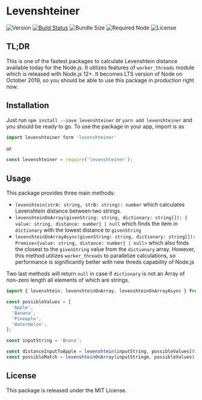 # Levenshteiner

![Version](https://img.shields.io/npm/v/levenshteiner) [![Build Status](https://travis-ci.org/knidarkness/levenshteiner.svg?branch=master)](https://travis-ci.org/knidarkness/levenshteiner) ![Bundle Size](https://img.shields.io/bundlephobia/min/levenshteiner) ![Required Node](https://img.shields.io/node/v/levenshteiner) ![License](https://img.shields.io/npm/l/levenshteiner)

## TL;DR

This is one of the fastest packages to calculate Levenshtein distance available today for the Node.js. It utilizes features of `worker_threads` module which is released with Node.js 12+. It becomes LTS version of Node on October 2019, so you should be able to use this package in production right now.

## Installation

Just run `npm install --save levenshteiner` or `yarn add levenshteiner` and you should be ready to go. To use the package in your app, import is as 

```js
import levenshteiner form 'levenshteiner'
```

or 

```js
const levenshteiner = require('levenshteiner');
```

## Usage

This package provides three main methods:
- `levenshtein(strA: string, strB: string): number` which calculates Levenshtein distance between two strings. 
- `levenshteinOnArray(givenString: string, dictionary: string[]): { value: string, distance: number} | null` which finds the item in `dictionary` with the lowest distance to `givenString`
- `levenshteinOnArrayAsync(givenString: string, dictionary: string[]): Promise<{value: string, distance: number} | null>` which also finds the closest to the `givenString` value from the `dictionary` array. However, this method utilizes `worker_threads` to parallelize calculations, so performance is significantly better with new threds capability of Node.js

Two last methods will return `null` in case if `dictionary` is not an Array of non-zero length all elements of which are strings.

```js
import { levenshtein, levenshteinOnArray, levenshteinOnArrayAsync } from 'levenshteiner';

const possibleValues = [
  'Apple',
  'Banana',
  'Pineaple',
  'Watermelon',
];

const inputString = 'Bnana';

const distanceInputToApple = levenshtein(inputString, possibleValues[0]); // distanceInputToApple = 3
const possibleMatch = levenshteinOnArray(inputStringm, possibleValues); // { value: 'Banana', distance: 1 }
```

## License

This package is released under the MIT License.